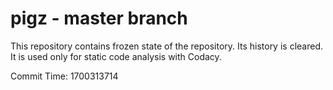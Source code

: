 # pigz - master branch

This repository contains frozen state of the repository.
Its history is cleared. It is used only for static code
analysis with Codacy.

Commit Time: 1700313714